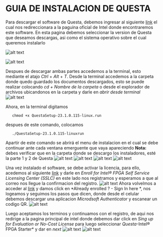 # GUIA DE INSTALACION DE QUESTA

Para descargar el software de Questa, debemos ingresar al siguiente [link](https://www.intel.com/content/www/us/en/software-kit/776289/questa-intel-fpgas-pro-edition-software-version-23-1.html) 
el cual nos redireccionara a la paguina oficial de Intel donde encontraremos este software. En esta pagina debemos seleccionar la version de Questa que deseamos descargas, asi como el sistema operativo sobre el cual queremos instalarlo 

![alt text](https://github.com/DanielCastro-02/Electronica-Digital-G2-E1/blob/main/Recursos/Questa%201.png)


![alt text](https://github.com/DanielCastro-02/Electronica-Digital-G2-E1/blob/main/Recursos/Questa%202.png)

Despues de descargar ambas partes accedemos a la terminal, esto mediante el atajo *Ctrl* + *Alt* + *T*. Desde la terminal accedemos a la carpeta donde quedo guardado los documentos descargados, esto se puede realizar colocando *cd + Nombre de la carpeta* 
o desde el explorador de archivos ubicandonos en la carpeta y darle en *abrir desde terminal*
![alt text](https://github.com/DanielCastro-02/Electronica-Digital-G2-E1/blob/main/Recursos/Questa%203.png)

Ahora, en la terminal digitamos 
```
   chmod +x QuestaSetup-23.1.0.115-linux.run
```
despues de este comando, colocamos 
```
   ./QuestaSetup-23.1.0.115-linuxrun
```
Apartir de este comando se abrirá el menu de instalacion en el cual se debe continuar ante cada ventana emerguente que vaya apareciendo 
**Nota:** debes verificar que en la carpeta donde se descargo los instaladores, esté la parte 1 y 2 de Questa 
![alt text](https://github.com/DanielCastro-02/Electronica-Digital-G2-E1/blob/main/Recursos/Questa%204.png)
![alt text](https://github.com/DanielCastro-02/Electronica-Digital-G2-E1/blob/main/Recursos/Questa%205.png)
![alt text](https://github.com/DanielCastro-02/Electronica-Digital-G2-E1/blob/main/Recursos/Questa%206.png)
![alt text](https://github.com/DanielCastro-02/Electronica-Digital-G2-E1/blob/main/Recursos/Questa%208.png)

Una vez instalado el software, se debe activar la licencia, para ello, acedemos al siguiente [link](https://licensing.intel.com/psg/s/?language=en_US) y darle en *Enroll for Intel® FPGA Self Service Licensing
Center (SSLC)* en este lado nos registramos y esperamos a que al correo nos llegue la confirmacion del registro. 
![alt text](https://github.com/DanielCastro-02/Electronica-Digital-G2-E1/blob/main/Recursos/Questa%209.png)
Ahora volvelmos a acceder al [link](https://licensing.intel.com/psg/s/?language=en_US) y damos click en *Already enrolled ? - Sign In here *, nos logeamos y seguimos los pasos que dicen, donde desde el celular debemos descargar una aplicacion *Microdsoft Authenticator* y escanear un codigo QR. 
![alt text](https://github.com/DanielCastro-02/Electronica-Digital-G2-E1/blob/main/Recursos/Questa%2010.png)

Luego aceptamos los terminos y continuamos con el registro, de aqui nos redirige a la pagina principal de intel donde debemos dar click en *Sing up for Evaluation or No-Cost License* para luego seleccionar *Questa*-Intel® FPGA Starter* y dar en *next* 
![alt text](https://github.com/DanielCastro-02/Electronica-Digital-G2-E1/blob/main/Recursos/Questa%2012.png)
![alt text](https://github.com/DanielCastro-02/Electronica-Digital-G2-E1/blob/main/Recursos/Questa%2013.png)

